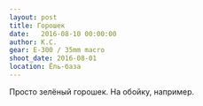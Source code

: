 ```yaml
---
layout: post
title: Горошек
date:   2016-08-10 00:00:00
author: К.С.
gear: E-300 / 35mm macro
shoot_date: 2016-08-01
location: Ёль-база
---
```


Просто зелёный горошек. На обойку, например.
